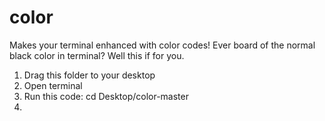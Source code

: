 # color
Makes your terminal enhanced with color codes!
Ever board of the normal black color in terminal? Well this if for you.

1. Drag this folder to your desktop
2. Open terminal
3. Run this code: cd Desktop/color-master
4. 

